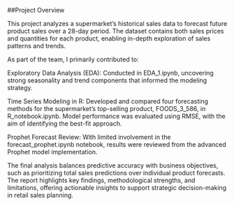 ##Project Overview

This project analyzes a supermarket’s historical sales data to forecast future product sales over a 28-day period. The dataset contains both sales prices and quantities for each product, enabling in-depth exploration of sales patterns and trends.

As part of the team, I primarily contributed to:

Exploratory Data Analysis (EDA): Conducted in EDA_1.ipynb, uncovering strong seasonality and trend components that informed the modeling strategy.

Time Series Modeling in R: Developed and compared four forecasting methods for the supermarket’s top-selling product, FOODS_3_586, in R_notebook.ipynb. Model performance was evaluated using RMSE, with the aim of identifying the best-fit approach.

Prophet Forecast Review: With limited involvement in the forecast_prophet.ipynb notebook, results were reviewed from the advanced Prophet model implementation.

The final analysis balances predictive accuracy with business objectives, such as prioritizing total sales predictions over individual product forecasts. The report highlights key findings, methodological strengths, and limitations, offering actionable insights to support strategic decision-making in retail sales planning.

